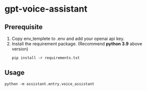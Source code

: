 # gpt-voice-assistant

## Prerequisite
1. Copy env_templete to .env and add your openai api key.
2. Install the requirement package. (Recommend **python 3.9** above version)
    ```
    pip install -r requirements.txt
    ```
## Usage
```{bash}
python -m assistant.entry.voice_assistant
```
